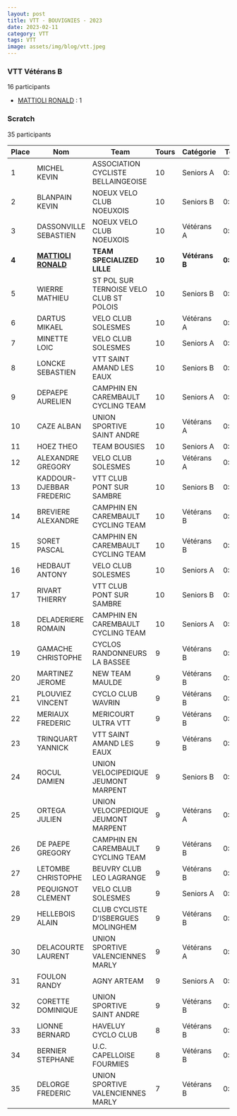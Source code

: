 ```yaml
---
layout: post
title: VTT - BOUVIGNIES - 2023
date: 2023-02-11
category: VTT
tags: VTT
image: assets/img/blog/vtt.jpeg
---
```


### VTT Vétérans B
16 participants
- [MATTIOLI RONALD](https://teamspecializedlille.github.io/works/mattiolironald) : 1

### Scratch
35 participants

| Place | Nom | Team | Tours | Catégorie | Temps |
|---|---|---|---|---|---|
| 1 | MICHEL KEVIN | ASSOCIATION CYCLISTE BELLAINGEOISE | 10 | Seniors A | 0:53:5 | 
| 2 | BLANPAIN KEVIN | NOEUX VELO CLUB NOEUXOIS | 10 | Seniors B | 0:55:1 | 
| 3 | DASSONVILLE SEBASTIEN | NOEUX VELO CLUB NOEUXOIS | 10 | Vétérans A | 0:56:3 | 
| **4** | **[MATTIOLI RONALD](https://teamspecializedlille.github.io/works/mattiolironald)** | **TEAM SPECIALIZED LILLE** | **10** | **Vétérans B** | **0:56:8** | 
| 5 | WIERRE MATHIEU | ST POL SUR TERNOISE VELO CLUB ST POLOIS | 10 | Seniors B | 0:56:16 | 
| 6 | DARTUS MIKAEL | VELO CLUB SOLESMES | 10 | Vétérans A | 0:56:42 | 
| 7 | MINETTE LOIC | VELO CLUB SOLESMES | 10 | Seniors A | 0:56:53 | 
| 8 | LONCKE SEBASTIEN | VTT SAINT AMAND LES EAUX | 10 | Seniors B | 0:57:13 | 
| 9 | DEPAEPE AURELIEN | CAMPHIN EN CAREMBAULT CYCLING TEAM | 10 | Seniors A | 0:57:21 | 
| 10 | CAZE ALBAN | UNION SPORTIVE SAINT ANDRE | 10 | Vétérans A | 0:57:25 | 
| 11 | HOEZ THEO | TEAM BOUSIES | 10 | Seniors A | 0:58:6 | 
| 12 | ALEXANDRE GREGORY | VELO CLUB SOLESMES | 10 | Vétérans A | 0:58:13 | 
| 13 | KADDOUR-DJEBBAR FREDERIC | VTT  CLUB PONT SUR SAMBRE | 10 | Seniors B | 0:58:19 | 
| 14 | BREVIERE ALEXANDRE | CAMPHIN EN CAREMBAULT CYCLING TEAM | 10 | Vétérans B | 0:58:33 | 
| 15 | SORET PASCAL | CAMPHIN EN CAREMBAULT CYCLING TEAM | 10 | Vétérans B | 0:58:33 | 
| 16 | HEDBAUT ANTONY | VELO CLUB SOLESMES | 10 | Seniors A | 0:58:47 | 
| 17 | RIVART THIERRY | VTT  CLUB PONT SUR SAMBRE | 10 | Seniors B | 0:58:49 | 
| 18 | DELADERIERE ROMAIN | CAMPHIN EN CAREMBAULT CYCLING TEAM | 10 | Seniors A | 0:59:24 | 
| 19 | GAMACHE CHRISTOPHE | CYCLOS RANDONNEURS LA BASSEE | 9 | Vétérans B | 0:53:11 | 
| 20 | MARTINEZ JEROME | NEW TEAM MAULDE | 9 | Vétérans B | 0:53:46 | 
| 21 | PLOUVIEZ VINCENT | CYCLO CLUB WAVRIN | 9 | Vétérans B | 0:54:8 | 
| 22 | MERIAUX FREDERIC | MERICOURT ULTRA VTT | 9 | Vétérans B | 0:54:9 | 
| 23 | TRINQUART YANNICK | VTT SAINT AMAND LES EAUX | 9 | Vétérans B | 0:54:26 | 
| 24 | ROCUL DAMIEN | UNION VELOCIPEDIQUE JEUMONT MARPENT | 9 | Seniors B | 0:54:41 | 
| 25 | ORTEGA JULIEN | UNION VELOCIPEDIQUE JEUMONT MARPENT | 9 | Vétérans A | 0:54:41 | 
| 26 | DE PAEPE GREGORY | CAMPHIN EN CAREMBAULT CYCLING TEAM | 9 | Vétérans B | 0:54:56 | 
| 27 | LETOMBE CHRISTOPHE | BEUVRY CLUB LEO LAGRANGE | 9 | Vétérans B | 0:55:20 | 
| 28 | PEQUIGNOT CLEMENT | VELO CLUB SOLESMES | 9 | Seniors A | 0:55:32 | 
| 29 | HELLEBOIS ALAIN | CLUB CYCLISTE D'ISBERGUES MOLINGHEM | 9 | Vétérans B | 0:56:9 | 
| 30 | DELACOURTE LAURENT | UNION SPORTIVE VALENCIENNES MARLY | 9 | Vétérans A | 0:57:40 | 
| 31 | FOULON RANDY | AGNY ARTEAM | 9 | Seniors A | 0:58:25 | 
| 32 | CORETTE DOMINIQUE | UNION SPORTIVE SAINT ANDRE | 9 | Vétérans B | 0:58:42 | 
| 33 | LIONNE BERNARD | HAVELUY CYCLO CLUB | 8 | Vétérans B | 0:53:53 | 
| 34 | BERNIER STEPHANE | U.C. CAPELLOISE FOURMIES | 8 | Vétérans B | 0:58:51 | 
| 35 | DELORGE FREDERIC | UNION SPORTIVE VALENCIENNES MARLY | 7 | Vétérans B | 0:54:32 | 
